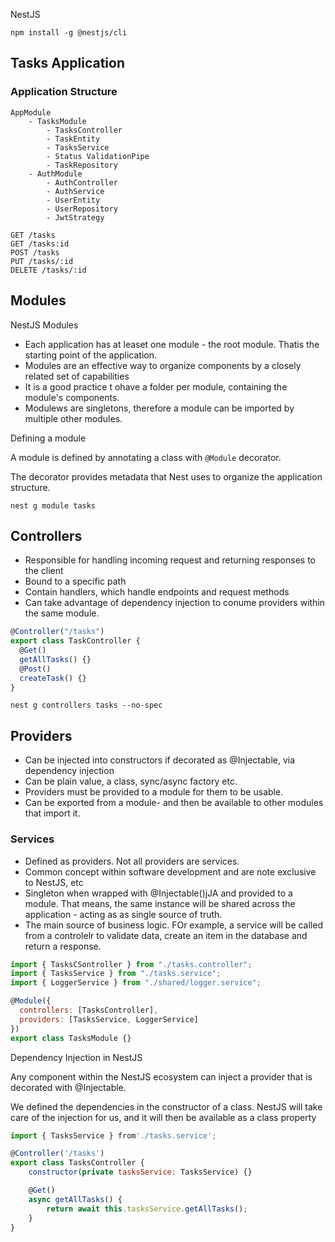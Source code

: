 NestJS

`npm install -g @nestjs/cli`

## Tasks Application

### Application Structure

```
AppModule
    - TasksModule
        - TasksController
        - TaskEntity
        - TasksService
        - Status ValidationPipe
        - TaskRepository
    - AuthModule
        - AuthController
        - AuthService
        - UserEntity
        - UserRepository
        - JwtStrategy
```

```
GET /tasks
GET /tasks:id
POST /tasks
PUT /tasks/:id
DELETE /tasks/:id
```

## Modules

NestJS Modules

- Each application has at leaset one module - the root module. Thatis the starting point of the application.
- Modules are an effective way to organize components by a closely related set of capabilities
- It is a good practice t ohave a folder per module, containing the module's components.
- Modulews are singletons, therefore a module can be imported by multiple other modules.

Defining a module

A module is defined by annotating a class with `@Module` decorator.

The decorator provides metadata that Nest uses to organize the application structure.

`nest g module tasks`

## Controllers

- Responsible for handling incoming request and returning responses to the client
- Bound to a specific path
- Contain handlers, which handle endpoints and request methods
- Can take advantage of dependency injection to conume providers within the same module.

```javascript
@Controller("/tasks")
export class TaskController {
  @Get()
  getAllTasks() {}
  @Post()
  createTask() {}
}
```

`nest g controllers tasks --no-spec`

## Providers

- Can be injected into constructors if decorated as @Injectable, via dependency injection
- Can be plain value, a class, sync/async factory etc.
- Providers must be provided to a module for them to be usable.
- Can be exported from a module- and then be available to other modules that import it.

### Services

- Defined as providers. Not all providers are services.
- Common concept within software development and are note exclusive to NestJS, etc
- Singleton when wrapped with @Injectable()jJA and provided to a module. That means, the same instance will be shared across the application - acting as as single source of truth.
- The main source of business logic. FOr example, a service will be called from a controlelr to validate data, create an item in the database and return a response.

```javascript
import { TasksCSontroller } from "./tasks.controller";
import { TasksService } from "./tasks.service";
import { LoggerService } from "./shared/logger.service";

@Module({
  controllers: [TasksController],
  providers: [TasksService, LoggerService]
})
export class TasksModule {}
```

Dependency Injection in NestJS

Any component within the NestJS ecosystem can inject a provider that is decorated with @Injectable.

We defined the dependencies in the constructor of a class. NestJS will take care of the injection for us, and it will then be available as a class property

```javascript
import { TasksService } from'./tasks.service';

@Controller('/tasks')
export class TasksController {
    constructor(private tasksService: TasksService) {}

    @Get()
    async getAllTasks() {
        return await this.tasksService.getAllTasks();
    }
}
```
